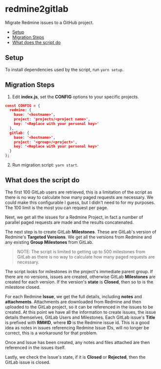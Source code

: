 # redmine2gitlab

Migrate Redmine issues to a GitHub project.

* [Setup](#setup)
* [Migration Steps](#migration-steps)
* [What does the script do](#what-does-the-script-do)

## Setup

To install dependencies used by the script, run `yarn setup`.

## Migration Steps

1. Edit **index.js**, set the **CONFIG** options to your specific projects.

```json
const CONFIG = {
  redmine: {
    base: '<hostname>',
    project: 'projects/<project name>',
    key: '<Replace with your personal key>'
  },
  gitlab: {
    base: '<hostname>',
    project: '<group>/<project>',
    key: '<Replace with your personal key>'
  }
};
```

2. Run migration script: `yarn start`.

## What does the script do

The first 100 GitLab users are retrieved, this is a limitation of the script as there is no way to calculate how many paged requests are necessary. We could make this configurable I guess, but I didn't need to for my purposes. The 100 limit is the most you can request per page.

Next, we get all the issues for a Redmine Project, in fact a number of parallel paged requests are made and the results concatenated.

The next step is to create GitLab **Milestones**. These are GitLab's version of Redmine's **Targeted Versions**. We get all the versions from Redmine and any existing **Group Milestones** from GitLab.

> NOTE: The script is limited to getting up to 500 milestones from GitLab as there is no way to calculate how many paged requests are necessary.

The script looks for milestones in the project's immediate parent group. If there are no versions, issues are created, otherwise GitLab **Milestones** are created for each version. If the version's **state** is **Closed**, then so to is the milestone closed.

For each Redmine **Issue**, we get the full details, including **notes** and **attachments**. Attachments are downloaded from Redmine and then uploaded to the GitLab project, so it can be referenced in the issues to be created. At this point we have all the information to create issues, the issue details themselves, GitLab Users and Milestones. Each GitLab issue's **Title** is prefixed with **RM#ID**, where **ID** is the Redmine issue id. This is a good idea as notes in issues referencing Redmine Issue IDs, will no longer be correct, this is a workaround for that problem.

Once and Issue has been created, any notes and files attached are then referenced in the issues itself.

Lastly, we check the Issue's state, if it is **Closed** or **Rejected**, then the GitLab issue is closed.
